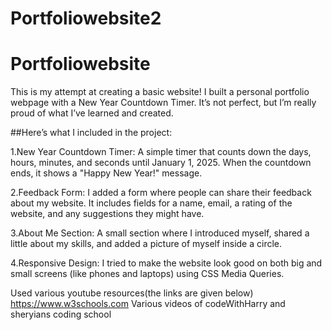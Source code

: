 # Portfoliowebsite2
# Portfoliowebsite
This is my attempt at creating a basic website! I built a personal portfolio webpage with a New Year Countdown Timer. It’s not perfect, but I’m really proud of what I’ve learned and created.

##Here’s what I included in the project:

1.New Year Countdown Timer:
A simple timer that counts down the days, hours, minutes, and seconds until January 1, 2025. When the countdown ends, it shows a "Happy New Year!" message.

2.Feedback Form:
I added a form where people can share their feedback about my website. It includes fields for a name, email, a rating of the website, and any suggestions they might have.

3.About Me Section:
A small section where I introduced myself, shared a little about my skills, and added a picture of myself inside a circle.

4.Responsive Design:
I tried to make the website look good on both big and small screens (like phones and laptops) using CSS Media Queries.

Used various youtube resources(the links are given below)
https://www.w3schools.com
Various videos of codeWithHarry and sheryians coding school



